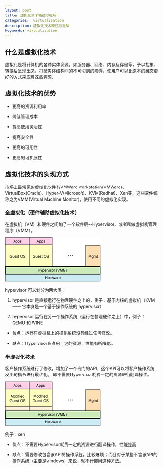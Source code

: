 ```yaml
---
layout: post
title: 虚拟化技术概述与理解
categories:  virtualization
description: 虚拟化技术概述与理解
keywords: virtualization
---
```

## 什么是虚拟化技术

虚拟化是将计算机的各种实体资源，如服务器、网络、内存及存储等，予以抽象、转换后呈现出来，打破实体结构间的不可切割的障碍，使用户可以比原本的组态更好的方式来应用这些资源。  

## 虚拟化技术的优势

* 更高的资源利用率

* 降低管理成本

* 提高使用灵活性

* 提高安全性

* 更高的可用性

* 更高的可扩展性

## 虚拟化技术的实现方式

市场上最常见的虚拟化软件有VMWare workstation(VMWare)、VirtualBox(Oracle)、Hyper-V(Microsoft)、KVM(Redhat)、Xen等，这些软件统称之为VMM(Virtual Machine Monitor)，使用不同的虚拟化实现。

### 全虚拟化（硬件辅助虚拟化技术）

在虚拟机（VM）和硬件之间加了一个软件层--Hypervisor，或者叫做虚拟机管理程序（VMM）。

![全虚拟化](/images/virtualization/171310170501018.gif)

hypervisor 可以划分为两大类：

1. hypervisor 是直接运行在物理硬件之上的，例子：基于内核的虚拟机（KVM —— 它本身是一个基于操作系统的 hypervisor）

2. hypervisor 运行在另一个操作系统（运行在物理硬件之上）中，例子：QEMU 和 WINE

* 优点：运行在虚拟机上的操作系统没有经过任何修改。

* 缺点：Hypervisor会占用一定的资源，性能有所降低。

### 半虚拟化技术

客户操作系统进行了修改，增加了一个专门的API，这个API可以将客户操作系统发出的指令进行最优化，
即不需要Hypervisor耗费一定的资源进行翻译操作。

![半虚拟化](/images/virtualization/171339004723536.gif)

例子：xen

* 优点：不需要Hypervisor耗费一定的资源进行翻译操作，性能提高

* 缺点：需要修改包含该API的操作系统，比较麻烦；而且对于某些不含该API的操作系统（主要是windows）来说，就不行能用这种方法。
